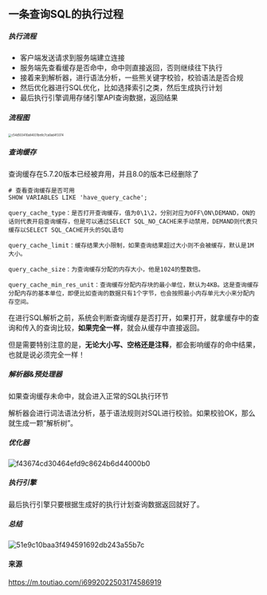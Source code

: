 ##  一条查询SQL的执行过程

##### 执行流程

- 客户端发送请求到服务端建立连接
- 服务端先查看缓存是否命中，命中则直接返回，否则继续往下执行
- 接着来到解析器，进行语法分析，一些熊关键字校验，校验语法是否合规
- 然后优化器进行SQL优化，比如选择索引之类，然后生成执行计划
- 最后执行引擎调用存储引擎API查询数据，返回结果

##### 流程图

<img src="F:\code\study\github\blog\mysql\c54d503410a84031be8c7ca0ad4f3374.jpeg" alt="c54d503410a84031be8c7ca0ad4f3374" style="zoom:40%;" />



##### 查询缓存

查询缓存在5.7.20版本已经被弃用，并且8.0的版本已经删除了

```
# 查看查询缓存是否可用
SHOW VARIABLES LIKE 'have_query_cache';

query_cache_type：是否打开查询缓存，值为0\1\2，分别对应为OFF\ON\DEMAND，ON的话则代表开启查询缓存，但是可以通过SELECT SQL_NO_CACHE来手动禁用，DEMAND则代表只缓存以SELECT SQL_CACHE开头的SQL语句

query_cache_limit：缓存结果大小限制，如果查询结果超过大小则不会被缓存，默认是1M大小。

query_cache_size：为查询缓存分配的内存大小，他是1024的整数倍。

query_cache_min_res_unit：查询缓存分配内存块的最小单位，默认为4KB。这是查询缓存分配内存的基本单位，即便比如查询的数据只有1个字节，也会按照最小内存单元大小来分配内存空间。
```

在进行SQL解析之前，系统会判断查询缓存是否打开，如果打开，就拿缓存中的查询和传入的查询比较，**如果完全一样**，就会从缓存中直接返回。

但是需要特别注意的是，**无论大小写、空格还是注释**，都会影响缓存的命中结果，也就是说必须完全一样！



##### 解析器&预处理器

如果查询缓存未命中，就会进入正常的SQL执行环节

解析器会进行词法语法分析，基于语法规则对SQL进行校验。如果校验OK，那么就生成一颗“解析树”。



##### 优化器



![f43674cd30464efd9c8624b6d44000b0](F:\code\study\github\blog\mysql\f43674cd30464efd9c8624b6d44000b0.jpeg)



##### 执行引擎

最后执行引擎只要根据生成好的执行计划查询数据返回就好了。



##### 总结

![51e9c10baa3f494591692db243a55b7c](F:\code\study\github\blog\mysql\51e9c10baa3f494591692db243a55b7c.jpeg)



#### 来源

https://m.toutiao.com/i6992022503174586919
